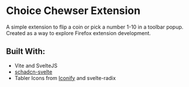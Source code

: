 # Choice Chewser Extension

A simple extension to flip a coin or pick a number 1-10 in a toolbar popup. Created as a way to explore Firefox extension development.

## Built With:
- Vite and SvelteJS
- [schadcn-svelte](https://www.shadcn-svelte.com/)
- Tabler Icons from [Iconify](https://iconify.design/) and svelte-radix
